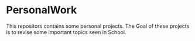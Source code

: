 # PersonalWork
This repositors contains some personal projects. The Goal of these projects is to revise some important topics seen in School. 
